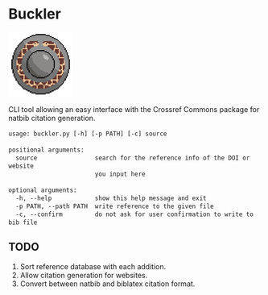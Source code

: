 # Buckler

![buckler.py](buckler.png?raw=true "buckler.py")

CLI tool allowing an easy interface with the Crossref Commons package for natbib citation generation.

```
usage: buckler.py [-h] [-p PATH] [-c] source

positional arguments:
  source                search for the reference info of the DOI or website
                        you input here

optional arguments:
  -h, --help            show this help message and exit
  -p PATH, --path PATH  write reference to the given file
  -c, --confirm         do not ask for user confirmation to write to bib file
```

## TODO

1. Sort reference database with each addition.
2. Allow citation generation for websites.
3. Convert between natbib and biblatex citation format.
